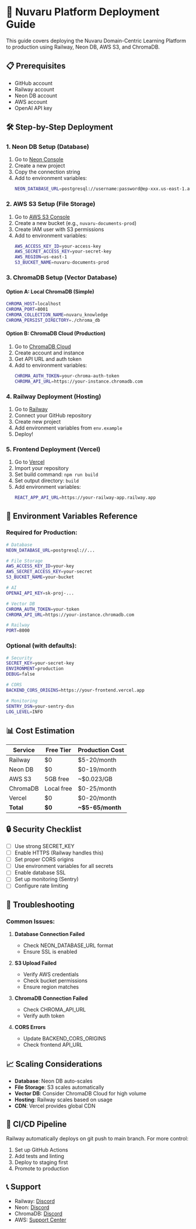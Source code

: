 # 🚀 Nuvaru Platform Deployment Guide

This guide covers deploying the Nuvaru Domain-Centric Learning Platform to production using Railway, Neon DB, AWS S3, and ChromaDB.

## 📋 Prerequisites

- GitHub account
- Railway account
- Neon DB account
- AWS account
- OpenAI API key

## 🛠 Step-by-Step Deployment

### 1. **Neon DB Setup** (Database)

1. Go to [Neon Console](https://console.neon.tech/)
2. Create a new project
3. Copy the connection string
4. Add to environment variables:
   ```bash
   NEON_DATABASE_URL=postgresql://username:password@ep-xxx.us-east-1.aws.neon.tech/neondb?sslmode=require
   ```

### 2. **AWS S3 Setup** (File Storage)

1. Go to [AWS S3 Console](https://s3.console.aws.amazon.com/)
2. Create a new bucket (e.g., `nuvaru-documents-prod`)
3. Create IAM user with S3 permissions
4. Add to environment variables:
   ```bash
   AWS_ACCESS_KEY_ID=your-access-key
   AWS_SECRET_ACCESS_KEY=your-secret-key
   AWS_REGION=us-east-1
   S3_BUCKET_NAME=nuvaru-documents-prod
   ```

### 3. **ChromaDB Setup** (Vector Database)

#### Option A: Local ChromaDB (Simple)
```bash
CHROMA_HOST=localhost
CHROMA_PORT=8001
CHROMA_COLLECTION_NAME=nuvaru_knowledge
CHROMA_PERSIST_DIRECTORY=./chroma_db
```

#### Option B: ChromaDB Cloud (Production)
1. Go to [ChromaDB Cloud](https://cloud.trychroma.com/)
2. Create account and instance
3. Get API URL and auth token
4. Add to environment variables:
   ```bash
   CHROMA_AUTH_TOKEN=your-chroma-auth-token
   CHROMA_API_URL=https://your-instance.chromadb.com
   ```

### 4. **Railway Deployment** (Hosting)

1. Go to [Railway](https://railway.app/)
2. Connect your GitHub repository
3. Create new project
4. Add environment variables from `env.example`
5. Deploy!

### 5. **Frontend Deployment** (Vercel)

1. Go to [Vercel](https://vercel.com/)
2. Import your repository
3. Set build command: `npm run build`
4. Set output directory: `build`
5. Add environment variables:
   ```bash
   REACT_APP_API_URL=https://your-railway-app.railway.app
   ```

## 🔧 Environment Variables Reference

### Required for Production:
```bash
# Database
NEON_DATABASE_URL=postgresql://...

# File Storage
AWS_ACCESS_KEY_ID=your-key
AWS_SECRET_ACCESS_KEY=your-secret
S3_BUCKET_NAME=your-bucket

# AI
OPENAI_API_KEY=sk-proj-...

# Vector DB
CHROMA_AUTH_TOKEN=your-token
CHROMA_API_URL=https://your-instance.chromadb.com

# Railway
PORT=8000
```

### Optional (with defaults):
```bash
# Security
SECRET_KEY=your-secret-key
ENVIRONMENT=production
DEBUG=false

# CORS
BACKEND_CORS_ORIGINS=https://your-frontend.vercel.app

# Monitoring
SENTRY_DSN=your-sentry-dsn
LOG_LEVEL=INFO
```

## 📊 Cost Estimation

| Service | Free Tier | Production Cost |
|---------|-----------|-----------------|
| Railway | $0 | $5-20/month |
| Neon DB | $0 | $0-19/month |
| AWS S3 | 5GB free | ~$0.023/GB |
| ChromaDB | Local free | $0-25/month |
| Vercel | $0 | $0-20/month |
| **Total** | **$0** | **~$5-65/month** |

## 🔒 Security Checklist

- [ ] Use strong SECRET_KEY
- [ ] Enable HTTPS (Railway handles this)
- [ ] Set proper CORS origins
- [ ] Use environment variables for all secrets
- [ ] Enable database SSL
- [ ] Set up monitoring (Sentry)
- [ ] Configure rate limiting

## 🚨 Troubleshooting

### Common Issues:

1. **Database Connection Failed**
   - Check NEON_DATABASE_URL format
   - Ensure SSL is enabled

2. **S3 Upload Failed**
   - Verify AWS credentials
   - Check bucket permissions
   - Ensure region matches

3. **ChromaDB Connection Failed**
   - Check CHROMA_API_URL
   - Verify auth token

4. **CORS Errors**
   - Update BACKEND_CORS_ORIGINS
   - Check frontend API_URL

## 📈 Scaling Considerations

- **Database**: Neon DB auto-scales
- **File Storage**: S3 scales automatically
- **Vector DB**: Consider ChromaDB Cloud for high volume
- **Hosting**: Railway scales based on usage
- **CDN**: Vercel provides global CDN

## 🔄 CI/CD Pipeline

Railway automatically deploys on git push to main branch. For more control:

1. Set up GitHub Actions
2. Add tests and linting
3. Deploy to staging first
4. Promote to production

## 📞 Support

- Railway: [Discord](https://discord.gg/railway)
- Neon: [Discord](https://discord.gg/neondatabase)
- ChromaDB: [Discord](https://discord.gg/chroma)
- AWS: [Support Center](https://console.aws.amazon.com/support/)

